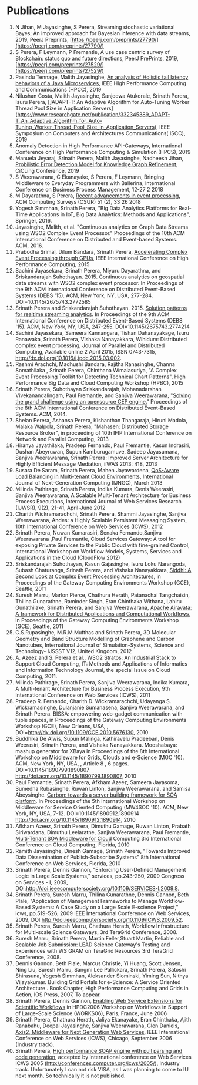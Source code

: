 # Publications 
1. N Jihan, M Jayasinghe, S Perera, Streaming stochastic variational Bayes; An improved approach for Bayesian inference with data streams, 2019, PeerJ Preprints, [https://peerj.com/preprints/27790/](https://peerj.com/preprints/27790/)
2. S Perera, F Leymann, P Fremantle, A use case centric survey of Blockchain: status quo and future directions, PeerJ PrePrints, 2019, [https://peerj.com/preprints/27529/](https://peerj.com/preprints/27529/)
1. Pasindu Tennage, Malith Jayasinghe, [An analysis of Holistic tail latency behaviors of a Java Microservices](https://www.semanticscholar.org/paper/An-Analysis-of-Holistic-Tail-Latency-Behaviors-of-Tennage-Perera/ea49793fcb8919c8a906fb11d95f13d96d4b2494),  IEEE High Performance Computing and Communications (HPCC), 2019
2. Nilushan Costa, Malith Jayasinghe, Sanjeewa Atukorale, Srinath Perera, Isuru Perera, []ADAPT-T: An Adaptive Algorithm for Auto-Tuning Worker Thread Pool Size in Application Servers](https://www.researchgate.net/publication/332345389_ADAPT-T_An_Adaptive_Algorithm_for_Auto-Tuning_Worker_Thread_Pool_Size_in_Application_Servers), IEEE Symposium on Computers and Architectures Communications( ISCC), 2019
3. Anomaly Detection in High Performance API-Gateways, International Conference on High Performance Computing & Simulation
(HPCS), 2019
4. Manuela Jeyaraj, Srinath Perera, Malith Jayasinghe, Nadheesh Jihan, [Probilistic Error Detection Model for Knowledge Graph Refinement](https://www.researchgate.net/profile/Manuela_Jeyaraj/publication/332173091_Probabilistic_Error_Detection_Model_for_Knowledge_Graph_Refinement/links/5ca4800fa6fdcc12ee8f4142/Probabilistic-Error-Detection-Model-for-Knowledge-Graph-Refinement.pdf), CiCLing Conference,  2019
5. S Weerawarana, C Ekanayake, S Perera, F Leymann, Bringing Middleware to Everyday Programmers with Ballerina, International Conference on Business Process Management, 12-27	2	2018
6. M Dayarathna, S Perera, [Recent advancements in event processing](https://www.researchgate.net/profile/Miyuru_Dayarathna/publication/323160411_Recent_Advancements_in_Event_Processing/links/5a89a9f00f7e9b1a9554255c/Recent-Advancements-in-Event-Processing.pdf), ACM Computing Surveys (CSUR) 51 (2), 33	26	2018
61. Yogesh Simmhan, Srinath Perera, "Big Data Analytics Platforms for Real-Time Applications in IoT, Big Data Analytics: Methods and Applications", Springer, 2016.
7. Jayasinghe, Malith, et al. "Continuous analytics on Graph Data Streams using WSO2 Complex Event Processor." Proceedings of the 10th ACM International Conference on Distributed and Event-based Systems. ACM, 2016.
8. Prabodha Srimal, Dilum Bandara, Srinath Perera, [Accelerating Complex Event Processing through GPUs](https://www.researchgate.net/profile/Prabodha_Srimal/publication/287198277_Accelerating_Complex_Event_Processing_through_GPUs/links/5765410508aeb4b998070af9/Accelerating-Complex-Event-Processing-through-GPUs.pdf), IEEE International Conference on High Performance Computing, 2015
9. Sachini Jayasekara, Srinath Perera, Miyuru Dayarathna, and Sriskandarajah Suhothayan. 2015. Continuous analytics on geospatial data streams with WSO2 complex event processor. In Proceedings of the 9th ACM International Conference on Distributed Event-Based Systems (DEBS '15). ACM, New York, NY, USA, 277-284. DOI=10.1145/2675743.2772585
10. Srinath Perera and Sriskandarajah Suhothayan. 2015. [Solution patterns for realtime streaming analytics](https://www.researchgate.net/profile/Srinath_Perera/publication/279886152_Solution_patterns_for_Realtime_Streaming_Analytics/links/55e53fc208ae6abe6e9041f0.pdf). In Proceedings of the 9th ACM International Conference on Distributed Event-Based Systems (DEBS '15). ACM, New York, NY, USA, 247-255. DOI=10.1145/2675743.2774214
11. Sachini Jayasekara, Sameera Kannangara, Tishan Dahanayakage, Isuru Ranawaka, Srinath Perera, Vishaka Nanayakkara, Wihidum: Distributed complex event processing, Journal of Parallel and Distributed Computing, Available online 2 April 2015, ISSN 0743-7315, http://dx.doi.org/10.1016/j.jpdc.2015.03.002.
12. Rashmi Arachchi, Madhushi Bandara, Rajitha Ranasinghe, Channa Somathilaka , Srinath Perera, Chinthana Wimalasuriya, "A Complex Event Processing Toolkit for Detecting Technical Chart Patterns", High Performance Big Data and Cloud Computing Workshop (HPBC), 2015
13. Srinath Perera, Suhothayan Sriskandarajah, Mohanadarshan Vivekanandalingam, Paul Fremantle, and Sanjiva Weerawarana, "[Solving the grand challenge using an opensource CEP engine.](https://www.researchgate.net/profile/Srinath_Perera/publication/266659534_Solving_the_grand_challenge_using_an_opensource_CEP_engine/links/0c960538be89be3f54000000.pdf)" Proceedings of the 8th ACM International Conference on Distributed Event-Based Systems. ACM, 2014.
14. Shelan Perera, Ashansa Perera, Kishanthan Thangaraja, Hiruni Madola, Malaka Walpola, Srinath Perera, "Mahasen: Distributed Storage Resource Broker", in proceeding of 10th IFIP International Conference on Network and Parallel Computing, 2013
15. Hiranya Jayathilaka, Pradeep Fernando, Paul Fremantle, Kasun Indrasiri, Dushan Abeyruwan, Supun Kamburugamuve, Sadeep Jayasumana, Sanjiva Weerawarana, Srinath Perera: Improved Server Architecture for Highly Efficient Message Mediation, iiWAS 2013: 418, 2013
16. Susara De Saram, Srinath Perera, Mahen Jayawardena, [QoS-Aware Load Balancing in Multi-tenant Cloud Environments](http://www.icter.org/conference/icter2016/sites/default/files/icter/UCSC%20Symposium%202012%20Proceedings.pdf#page=35), International Journal of Next-Generation Computing (IJNGC), March 2013
17. Milinda Pathirage, Srinath Perera, Indika Kumara, Denis Weerasiri, Sanjiva Weerawarana, A Scalable Multi-Tenant Architecture for Business Process Executions, International Journal of Web Services Research (IJWSR), 9(2), 21-41, April-June 2012
18. Charith Wickramarachchi, Srinath Perera, Shammi Jayasinghe, Sanjiva Weerawarana, Andes: a Highly Scalable Persistent Messaging System, 10th International Conference on Web Services (ICWS), 2012
19. Srinath Perera, Nuwan Kumarasiri, Senaka Fernando,Sanjiva Weerawarana ,Paul Fremantle, Cloud Services Gateway: A tool for exposing Private Services to the Public Cloud with fine-grained Control, International Workshop on Workflow Models, Systems, Services and Applications in the Cloud (CloudFlow 2012)
20. Sriskandarajah Suhothayan, Kasun Gajasinghe, Isuru Loku Narangoda, Subash Chaturanga, Srinath Perera, and Vishaka Nanayakkara, [Siddhi: A Second Look at Complex Event Processing Architectures](https://www.researchgate.net/profile/Kasun_Gajasinghe/publication/229139642_Siddhi_A_Second_Look_at_Complex_Event_Processing_Architectures/links/576dfb4b08ae0b3a3b755793.pdf), in Proceedings of the Gateway Computing Environments Workshop (GCE), Seattle, 2011
21. Suresh Marru, Marlon Pierce, Chathura Herath, Patanachai Tangchaisin, Thilina Gunarathne, Raminder Singh, Eran Chinthaka Withana, Lahiru Gunathilake, Srinath Perera, and Sanjiva Weerawarana, [Apache Airavata: A framework for Distributed Applications and Computational Workflows](https://s3.amazonaws.com/academia.edu.documents/30825821/airavata-gce11.pdf?response-content-disposition=inline%3B%20filename%3DApache_airavata_a_framework_for_distribu.pdf&X-Amz-Algorithm=AWS4-HMAC-SHA256&X-Amz-Credential=AKIAIWOWYYGZ2Y53UL3A%2F20191101%2Fus-east-1%2Fs3%2Faws4_request&X-Amz-Date=20191101T154433Z&X-Amz-Expires=3600&X-Amz-SignedHeaders=host&X-Amz-Signature=4b185cbcc89cc31c15a9630b97db33ce92bc547cef7096edc4a1086e35119b68), in Proceedings of the Gateway Computing Environments Workshop (GCE), Seattle, 2011
22. C.S.Rupasinghe, M.R.M.Mufthas and Srinath Perera, 3D Molecular Geometry and Band Structure Modelling of Graphene and Carbon Nanotubes, International Journal of Simulation-Systems, Science and Technology- IJSSST V12, United Kingdom, 2012
23. A. Azeez and S. Perera et al., WSO2 Stratos: An Industrial Stack to Support Cloud Computing, IT: Methods and Applications of Informatics and Information Technology Journal, the special Issue on Cloud Computing, 2011.
24. Milinda Pathirage, Srinath Perera, Sanjiva Weerawarana, Indika Kumara, A Multi-tenant Architecture for Business Process Execution, 9th International Conference on Web Services (ICWS), 2011
25. Pradeep R. Fernando, Charith D. Wickramarachchi, Udayanga S. Wickramasinghe, Dulanjanie Sumanasena, Sanjiva Weerawarana, and Srinath Perera. BISSA: empowering web-gadget communication with tuple spaces, in Proceedings of the Gateway Computing Environments Workshop (GCE), New Orleans, USA, , DOI=http://dx.doi.org/10.1109/GCE.2010.5676130, 2010
26. Buddhika De Alwis, Supun Malinga, Kathiravelu Pradeeban, Denis Weerasiri, Srinath Perera, and Vishaka Nanayakkara. Mooshabaya: mashup generator for XBaya in Proceedings of the 8th International Workshop on Middleware for Grids, Clouds and e-Science (MGC '10). ACM, New York, NY, USA, , Article 8 , 6 pages. DOI=10.1145/1890799.1890807 http://doi.acm.org/10.1145/1890799.1890807, 2010
27. Paul Fremantle, Srinath Perera, Afkham Azeez, Sameera Jayasoma, Sumedha Rubasinghe, Ruwan Linton, Sanjiva Weerawarana, and Samisa Abeysinghe. [Carbon: towards a server building framework for SOA platform](https://www.researchgate.net/profile/Srinath_Perera/publication/228573109_Carbon_towards_a_server_building_framework_for_SOA_platform/links/09e41511b587f61aae000000.pdf). In Proceedings of the 5th International Workshop on Middleware for Service Oriented Computing (MW4SOC '10). ACM, New York, NY, USA, 7-12. DOI=10.1145/1890912.1890914 http://doi.acm.org/10.1145/1890912.1890914, 2010
28. Afkham Azeez, Srinath Perera, Dimuthu Gamage, Ruwan Linton, Prabath Siriwardana, Dimuthu Leelaratne, Sanjiva Weerawarana, Paul Fremantle, [Multi-Tenant SOA Middleware for Cloud](https://www.researchgate.net/profile/Sanjiva_Weerawarana/publication/221399987_Multi-tenant_SOA_Middleware_for_Cloud_Computing/links/00b7d52920acbcc846000000.pdf) Computing 3rd International Conference on Cloud Computing, Florida, 2010
29. Ramith Jayasinghe, Dinesh Gamage, Srinath Perera, "Towards Improved Data Dissemination of Publish-Subscribe Systems" 8th International Conference on Web Services, Florida, 2010
30. Srinath Perera, Dennis Gannon, "Enforcing User-Defined Management Logic in Large Scale Systems," services, pp.243-250, 2009 Congress on Services - I, 2009, DOI:http://doi.ieeecomputersociety.org/10.1109/SERVICES-I.2009.8.
31. Srinath Perera, Suresh Marru, Thilina Gunarathne, Dennis Gannon, Beth Plale, "Application of Management Frameworks to Manage Workflow-Based Systems: A Case Study on a Large Scale E-science Project," icws, pp.519-526, 2009 IEEE International Conference on Web Services, 2009, DOI:http://doi.ieeecomputersociety.org/10.1109/ICWS.2009.52.
32. Srinath Perera, Suresh Marru, Chathura Herath, Workflow Infrastructure for Multi-scale Science Gateways, 3rd TeraGrid Conference, 2008.
33. Suresh Marru, Srinath Perera, Martin Feller,Stuart Martin, Reliable and Scalable Job Submission: LEAD Science Gateway's Testing and Experiences with WS GRAM on TeraGrid Resources 3rd TeraGrid Conference, 2008.
34. Dennis Gannon, Beth Plale, Marcus Christie, Yi Huang, Scott Jensen, Ning Liu, Suresh Marru, Sangmi Lee Pallickara, Srinath Perera, Satoshi Shirasuna, Yogesh Simmhan, Aleksander Slominski, Yiming Sun, Nithya Vijayakumar. Building Grid Portals for e-Science: A Service Oriented Architecture . Book Chapter, High Performance Computing and Grids in Action, IOS Press, 2007, To appear.
35. Srinath Perera, Dennis Gannon, [Enabling Web Service Extensions for Scientific Workflows](http://www.isi.edu/works06/perera_works06.pdf) in HPDC2006 Workshop on Workflows in Support of Large-Scale Science (WORKS06), Paris, France, June 2006
36. Srinath Perera, Chathura Herath, Jaliya Ekanayake, Eran Chinthaka, Ajith Ranabahu, Deepal Jayasinghe, Sanjiva Weerawarana, Glen Daniels, [Axis2, Middleware for Next Generation Web Services](https://www.researchgate.net/publication/221587103_Axis2_Middleware_for_Next_Generation_Web_Services), IEEE International Conference on Web Services (ICWS), Chicago, September 2006 (Industry track).
37. Srinath Perera, [High performance SOAP engine with pull parsing and code generation](http://people.apache.org/~hemapani/research/papers/fastws-2005.pdf), accepted by International conference on Web Services ICWS 2005 (http://conferences.computer.org/icws/2005/), Industry track. Unfortunately I can not risk VISA, as I was planning to come to IU next month. So technically it is not published.
